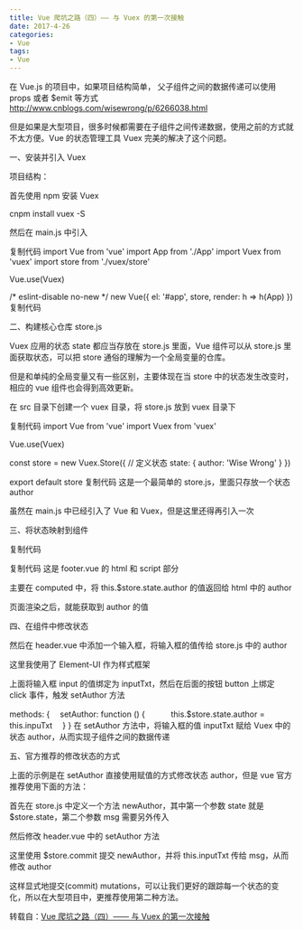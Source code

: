 ```yaml
---
title: Vue 爬坑之路（四）—— 与 Vuex 的第一次接触
date: 2017-4-26
categories:
- Vue
tags:
- Vue
---
```


在 Vue.js 的项目中，如果项目结构简单， 父子组件之间的数据传递可以使用  props 或者 $emit 等方式 http://www.cnblogs.com/wisewrong/p/6266038.html

但是如果是大型项目，很多时候都需要在子组件之间传递数据，使用之前的方式就不太方便。Vue 的状态管理工具 Vuex 完美的解决了这个问题。



一、安装并引入 Vuex

项目结构：





首先使用 npm 安装 Vuex

cnpm install vuex -S


然后在 main.js 中引入

复制代码
import Vue from 'vue'
import App from './App'
import Vuex from 'vuex'
import store from './vuex/store'

Vue.use(Vuex)

/* eslint-disable no-new */
new Vue({
  el: '#app',
  store,
  render: h => h(App)
})
复制代码




二、构建核心仓库 store.js

Vuex 应用的状态 state 都应当存放在 store.js 里面，Vue 组件可以从 store.js 里面获取状态，可以把 store 通俗的理解为一个全局变量的仓库。

但是和单纯的全局变量又有一些区别，主要体现在当 store 中的状态发生改变时，相应的 vue 组件也会得到高效更新。



在 src 目录下创建一个 vuex 目录，将 store.js 放到 vuex 目录下

复制代码
import Vue from 'vue'
import Vuex from 'vuex'

Vue.use(Vuex)

const store = new Vuex.Store({
  // 定义状态
  state: {
    author: 'Wise Wrong'
  }
})

export default store
复制代码
这是一个最简单的 store.js，里面只存放一个状态 author

虽然在 main.js 中已经引入了 Vue 和 Vuex，但是这里还得再引入一次





三、将状态映射到组件

复制代码
<template>
  <footer class="footer">
    <ul>
      <li v-for="lis in ul">{{lis.li}}</li>
    </ul>
    <p>
      Copyright&nbsp;&copy;&nbsp;{{author}} - 2016 All rights reserved
    </p>
  </footer>
</template>

<script>
  export default {
    name: 'footerDiv',
    data () {
      return {
        ul: [
          { li: '琉璃之金' },
          { li: '朦胧之森' },
          { li: '缥缈之滔' },
          { li: '逍遥之火' },
          { li: '璀璨之沙' }
        ]
      }
    },
    computed: {
      author () {
        return this.$store.state.author
      }
    }
  }
</script>
复制代码
这是 footer.vue 的 html 和 script 部分

主要在 computed 中，将 this.$store.state.author 的值返回给 html 中的 author

页面渲染之后，就能获取到 author 的值







四、在组件中修改状态

然后在 header.vue 中添加一个输入框，将输入框的值传给 store.js 中的 author

这里我使用了 Element-UI 作为样式框架



上面将输入框 input 的值绑定为 inputTxt，然后在后面的按钮 button 上绑定 click 事件，触发 setAuthor 方法

methods: {
　setAuthor: function () {
　　　this.$store.state.author = this.inpuTxt
　}
}
在 setAuthor 方法中，将输入框的值 inputTxt 赋给 Vuex 中的状态 author，从而实现子组件之间的数据传递







五、官方推荐的修改状态的方式

上面的示例是在 setAuthor 直接使用赋值的方式修改状态 author，但是 vue 官方推荐使用下面的方法：



首先在 store.js 中定义一个方法 newAuthor，其中第一个参数 state 就是 $store.state，第二个参数 msg 需要另外传入



然后修改 header.vue 中的 setAuthor 方法



这里使用 $store.commit 提交 newAuthor，并将 this.inputTxt 传给 msg，从而修改 author



这样显式地提交(commit) mutations，可以让我们更好的跟踪每一个状态的变化，所以在大型项目中，更推荐使用第二种方法。

转载自：[Vue 爬坑之路（四）—— 与 Vuex 的第一次接触](http://www.cnblogs.com/wisewrong/p/6344390.html#3882396)